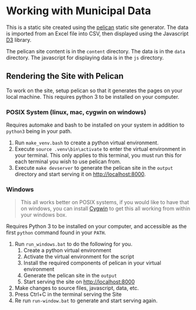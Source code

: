 Working with Municipal Data
===========================

This is a static site created using the
[pelican](http://docs.getpelican.com/en/stable/) static site generator. The data
is imported from an Excel file into CSV, then displayed using the Javascript
[D3](https://d3js.org/) library.

The pelican site content is in the `content` directory. The data is in the
`data` directory. The javascript for displaying data is in the `js` directory.

Rendering the Site with Pelican
-------------------------------

To work on the site, setup pelican so that it generates the pages on your local
machine. This requires python 3 to be installed on your computer.

### POSIX System (linux, mac, cygwin on windows)

Requires automake and bash to be installed on your system in addition to
`python3` being in your path.

1.  Run `make_venv.bash` to create a python virtual environment.
2.  Execute `source .venv\bin\activate` to enter the virtual environment in your
    terminal. This only applies to this terminal, you must run this for each
    terminal you wish to use pelican from.
3.  Execute `make devserver` to generate the pelican site in the `output`
    directory and start serving it on
    [http://localhost:8000](http://localhost:8000).

### Windows

> This all works better on POSIX systems, if you would like to have that on
> windows, you can install [Cygwin](https://www.cygwin.com/) to get this all
> working from within your windows box.

Requires Python 3 to be installed on your computer, and accessible as the first
`python` command found in your `PATH`.

1.  Run `run_windows.bat` to do the following for you.
    1.  Create a python virtual environment
    2.  Activate the virtual environment for the script
    3.  Install the required components of pelican in your virtual environment
    4.  Generate the pelican site in the `output`
    5.  Start serving the site on [http://localhost:8000](http://localhost:8000)
2.  Make changes to source files, javascript, data, etc.
3.  Press Ctrl+C in the terminal serving the Site
4.  Re run `run-window.bat` to generate and start serving again.
